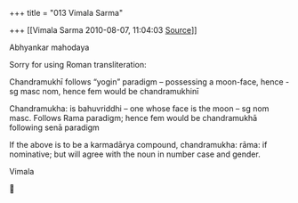 +++
title = "013 Vimala Sarma"

+++
[[Vimala Sarma	2010-08-07, 11:04:03 [Source](https://groups.google.com/g/samskrita/c/kcwXcrq_pnU)]]



Abhyankar mahodaya

Sorry for using Roman transliteration:

Chandramukhī follows “yogin” paradigm – possessing a moon-face, hence -
sg masc nom, hence fem would be chandramukhinī

Chandramukha: is bahuvriddhi – one whose face is the moon – sg nom masc. Follows Rama paradigm; hence fem would be chandramukhā following senā paradigm

If the above is to be a karmadārya compound, chandramukha: rāma: if nominative; but will agree with the noun in number case and gender.

Vimala



